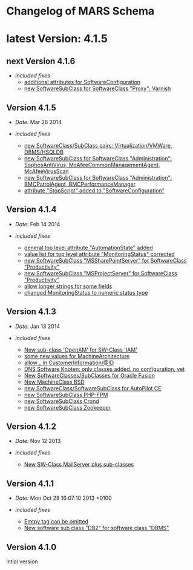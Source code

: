 Changelog of MARS Schema
====

# latest Version: 4.1.5

## next Version 4.1.6

- *included fixes*
  + [additional attributes for SoftwareConfiguration](../../pull/35)
  + [new SoftwareSubClass for SoftwareClass "Proxy": Varnish](../../pull/36)

## Version 4.1.5

- *Date:* Mar 26 2014

- *included fixes*
  + [new SoftwareClass/SubClass pairs: Virtualization/VMWare, DBMS/HSQLDB](../../pull/27)
  + [new SoftwareSubClass for SoftwareClass "Administration": SophosAntiVirus, McAfeeCommonManagementAgent, McAfeeVirusScan](../../issues/28)
  + [new SoftwareSubClass for SoftwareClass "Administration": BMCPatrolAgent, BMCPerformanceManager](../../issues/29)
  + [attribute "StopScript" added to "SoftwareConfiguration"](../../pull/32)

## Version 4.1.4

- *Date:* Feb 14 2014

- *included fixes*
  + [general top level attribute "AutomationState" added](../../pull/25)
  + [value list for top level attribute "MonitoringStatus" corrected](../../pull/26)
  + [new SoftwareSubClass "MSSharePointServer" for SoftwareClass "Productivity"](../../issues/24)
  + [new SoftwareSubClass "MSProjectServer" for SoftwareClass "Productivity"](../../issues/22)
  + [allow longer strings for some fields](../../pull/21)
  + [changed MonitoringStatus to numeric status type](../../pull/26)

## Version 4.1.3

- *Date:* Jan 13 2014

- *included fixes*
  + [New sub-class 'OpenAM' for SW-Class 'IAM'](../../issues/5)
  + [some new values for MachineArchitecture](../../issues/8)
  + [allow _ in CustomerInformation/@ID](../../pull/10)
  + [DNS Software Knoten: only classes added. no configuration, yet](../../issues/3)
  + [New SoftwareClasses/SubClasses for Oracle Fusion](../../issues/11)
  + [New MachineClass BSD](../../issues/12)
  + [new SoftwareClass/SoftwareSubClass for AutoPilot CE](../../issues/13)
  + [new SoftwareSubClass PHP-FPM](../../pull/15)
  + [new SoftwareSubClass Crond](../../pull/18)
  + [new SoftwareSubClass Zookeeper](../../pull/19)


## Version 4.1.2

- *Date:* Nov 12 2013

- *included fixes*
  + [New SW-Class MailServer plus sub-classes](../../issues/2)

## Version 4.1.1

- *Date:* Mon Oct 28 16:07:10 2013 +0100

- *included fixes*

  + [Emtpy <Dependencies> tag can be omitted](../../pull/1)
  + [New software sub class "DB2" for software class "DBMS"](../../pull/1)


## Version 4.1.0

intial version


